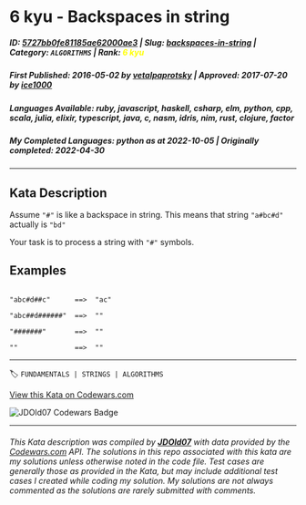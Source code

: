 # 6 kyu - Backspaces in string

##### **ID**: [5727bb0fe81185ae62000ae3](https://www.codewars.com/kata/5727bb0fe81185ae62000ae3) | **Slug**: [backspaces-in-string](https://www.codewars.com/kata/5727bb0fe81185ae62000ae3) | **Category**: `ALGORITHMS` | **Rank**: <span style="color:yellow">6 kyu</span>

##### **First Published**: 2016-05-02 ***by*** [vetalpaprotsky](https://www.codewars.com/users/vetalpaprotsky) | **Approved**: 2017-07-20 ***by*** [ice1000](https://www.codewars.com/users/ice1000)

##### **Languages Available**: ruby, javascript, haskell, csharp, elm, python, cpp, scala, julia, elixir, typescript, java, c, nasm, idris, nim, rust, clojure, factor

##### **My Completed Languages**: python ***as at*** 2022-10-05 | **Originally completed**: 2022-04-30

---

## Kata Description


Assume `"#"` is like a backspace in string. This means that string `"a#bc#d"` actually is `"bd"`



Your task is to process a string with `"#"` symbols.





## Examples



```

"abc#d##c"      ==>  "ac"

"abc##d######"  ==>  ""

"#######"       ==>  ""

""              ==>  ""

```

---


🏷 `FUNDAMENTALS | STRINGS | ALGORITHMS`


[View this Kata on Codewars.com](https://www.codewars.com/kata/5727bb0fe81185ae62000ae3)

![](https://www.codewars.com/users/jdold07/badges/large "JDOld07 Codewars Badge")

---

###### *This Kata description was compiled by [**JDOld07**](https://tpstech.dev) with data provided by the [Codewars.com](https://www.codewars.com) API.  The solutions in this repo associated with this kata are my solutions unless otherwise noted in the code file.  Test cases are generally those as provided in the Kata, but may include additional test cases I created while coding my solution.  My solutions are not always commented as the solutions are rarely submitted with comments.*
